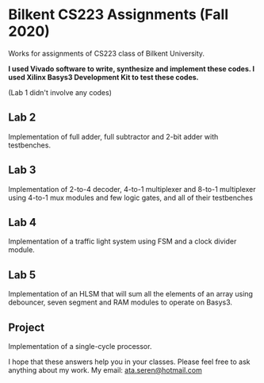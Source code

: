 # Bilkent CS223 Assignments (Fall 2020)
Works for assignments of CS223 class of Bilkent University.

**I used Vivado software to write, synthesize and implement these codes. I used Xilinx Basys3 Development Kit to test these codes.**

(Lab 1 didn't involve any codes)

## Lab 2
Implementation of full adder, full subtractor and 2-bit adder with testbenches.

## Lab 3
Implementation of 2-to-4 decoder, 4-to-1 multiplexer and 8-to-1 multiplexer using 4-to-1 mux modules and few logic gates, and all of their testbenches

## Lab 4
Implementation of a traffic light system using FSM and a clock divider module.

## Lab 5
Implementation of an HLSM that will sum all the elements of an array using debouncer, seven segment and RAM modules to operate on Basys3.

## Project
Implementation of a single-cycle processor.


I hope that these answers help you in your classes. Please feel free to ask anything about my work. My email: ata.seren@hotmail.com
